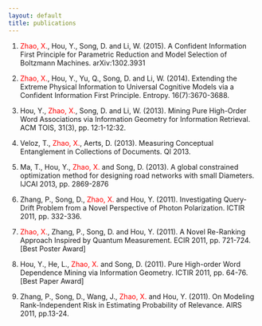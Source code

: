 ```yaml
---
layout: default
title: publications
---
```


1. <font color=red>Zhao, X.</font>, Hou, Y., Song, D. and Li, W. (2015). A Confident Information First Principle for Parametric Reduction and Model Selection of Boltzmann Machines. arXiv:1302.3931

2. <font color=red>Zhao, X.</font>, Hou, Y., Yu, Q., Song, D. and Li, W. (2014). Extending the Extreme Physical Information to Universal Cognitive Models via a Confident Information First Principle. Entropy. 16(7):3670-3688.

3. Hou, Y., <font color=red>Zhao, X.</font>, Song, D. and Li, W. (2013). Mining Pure High-Order Word Associations via Information Geometry for Information Retrieval. ACM TOIS, 31(3), pp. 12:1-12:32.

4. Veloz, T., <font color=red>Zhao, X.</font>, Aerts, D. (2013). Measuring Conceptual Entanglement in Collections of Documents. QI 2013.

5. Ma, T., Hou, Y., <font color=red>Zhao, X.</font> and Song, D. (2013). A global constrained optimization method for designing road networks with small Diameters. IJCAI 2013, pp. 2869-2876

6. Zhang, P., Song, D., <font color=red>Zhao, X.</font> and Hou, Y. (2011). Investigating Query-Drift Problem from a Novel Perspective of Photon Polarization. ICTIR 2011, pp. 332-336.

7. <font color=red>Zhao, X.</font>, Zhang, P., Song, D. and Hou, Y. (2011). A Novel Re-Ranking Approach Inspired by Quantum Measurement. ECIR 2011, pp. 721-724. [Best Poster Award]

8. Hou, Y., He, L., <font color=red>Zhao, X.</font> and Song, D. (2011). Pure High-order Word Dependence Mining via Information Geometry. ICTIR 2011, pp. 64-76. [Best Paper Award]

9. Zhang, P., Song, D., Wang, J., <font color=red>Zhao, X.</font> and Hou, Y. (2011). On Modeling Rank-Independent Risk in Estimating Probability of Relevance. AIRS 2011, pp.13-24.
